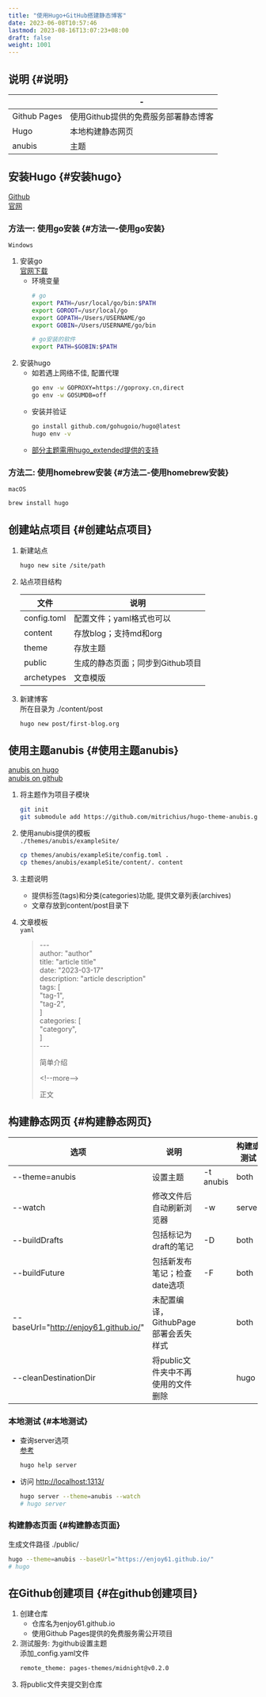 ```yaml
---
title: "使用Hugo+GitHub搭建静态博客"
date: 2023-06-08T10:57:46
lastmod: 2023-08-16T13:07:23+08:00
draft: false
weight: 1001
---
```


## 说明 {#说明}

|              | -                     |
|--------------|-----------------------|
| Github Pages | 使用Github提供的免费服务部署静态博客 |
| Hugo         | 本地构建静态网页      |
| anubis       | 主题                  |


## 安装Hugo {#安装hugo}

[Github](https://github.com/gohugoio/hugo#install-hugo-as-your-site-generator-binary-install) <br/>
[官网](https://gohugo.io/) <br/>


### 方法一: 使用go安装 {#方法一-使用go安装}

`Windows` <br/>

1.  安装go <br/>
    [官网下载](https://go.dev/dl/) <br/>
    -   环境变量 <br/>
        ```bash
        # go
        export PATH=/usr/local/go/bin:$PATH
        export GOROOT=/usr/local/go
        export GOPATH=/Users/USERNAME/go
        export GOBIN=/Users/USERNAME/go/bin
        
        # go安装的软件
        export PATH=$GOBIN:$PATH
        ```
2.  安装hugo <br/>
    -   如若遇上网络不佳, 配置代理 <br/>
        ```bash
        go env -w GOPROXY=https://goproxy.cn,direct
        go env -w GOSUMDB=off
        ```
    -   安装并验证 <br/>
        ```bash
        go install github.com/gohugoio/hugo@latest
        hugo env -v
        ```
    -   [部分主题需用hugo_extended提供的支持](https://github.com/gohugoio/hugo/releases) <br/>


### 方法二: 使用homebrew安装 {#方法二-使用homebrew安装}

`macOS` <br/>

```bash
brew install hugo
```


## 创建站点项目 {#创建站点项目}

1.  新建站点 <br/>
    ```bash
    hugo new site /site/path
    ```
2.  站点项目结构 <br/>
    
    | 文件        | 说明                |
    |-----------|-------------------|
    | config.toml | 配置文件；yaml格式也可以 |
    | content     | 存放blog；支持md和org |
    | theme       | 存放主题            |
    | public      | 生成的静态页面；同步到Github项目 |
    | archetypes  | 文章模版            |
3.  新建博客 <br/>
    所在目录为 ./content/post <br/>
    ```bash
    hugo new post/first-blog.org
    ```


## 使用主题anubis {#使用主题anubis}

[anubis on hugo](https://themes.gohugo.io/themes/hugo-theme-anubis/) <br/>
[anubis on github](https://github.com/mitrichius/hugo-theme-anubis) <br/>

1.  将主题作为项目子模块 <br/>
    ```bash
    git init
    git submodule add https://github.com/mitrichius/hugo-theme-anubis.git themes/anubis
    ```
2.  使用anubis提供的模板 <br/>
    `./themes/anubis/exampleSite/` <br/>
    ```bash
    cp themes/anubis/exampleSite/config.toml .
    cp themes/anubis/exampleSite/content/. content
    ```
3.  主题说明 <br/>
    -   提供标签(tags)和分类(categories)功能, 提供文章列表(archives) <br/>
    -   文章存放到content/post目录下 <br/>
4.  文章模板 <br/>
    `yaml` <br/>
    
    > --- <br/>
    > author: "author" <br/>
    > title: "article title" <br/>
    > date: "2023-03-17" <br/>
    > description: "article description" <br/>
    > tags: [ <br/>
    > "tag-1", <br/>
    > "tag-2", <br/>
    > ] <br/>
    > categories: [ <br/>
    > "category", <br/>
    > ] <br/>
    > --- <br/>
    > 
    > 简单介绍 <br/>
    > 
    > &lt;!--more--&gt; <br/>
    > 
    > 正文 <br/>


## 构建静态网页 {#构建静态网页}

| 选项                                    | 说明                    |           | 构建或测试 |
|---------------------------------------|-----------------------|-----------|-------|
| --theme=anubis                          | 设置主题                | -t anubis | both   |
| --watch                                 | 修改文件后自动刷新浏览器 | -w        | server |
| --buildDrafts                           | 包括标记为draft的笔记   | -D        | both   |
| --buildFuture                           | 包括新发布笔记；检查date选项 | -F        | both   |
| --baseUrl="<http://enjoy61.github.io/>" | 未配置编译，GithubPage部署会丢失样式 |           | both   |
| --cleanDestinationDir                   | 将public文件夹中不再使用的文件删除 |           | hugo   |


### 本地测试 {#本地测试}

-   查询server选项 <br/>
    [参考](https://www.gohugo.org/doc/overview/quickstart/) <br/>
    ```bash
    hugo help server
    ```
-   访问 <http://localhost:1313/> <br/>
    ```bash
    hugo server --theme=anubis --watch
    # hugo server
    ```


### 构建静态页面 {#构建静态页面}

生成文件路径 ./public/ <br/>

```bash
hugo --theme=anubis --baseUrl="https://enjoy61.github.io/"
# hugo
```


## 在Github创建项目 {#在github创建项目}

1.  创建仓库 <br/>
    -   仓库名为enjoy61.github.io <br/>
    -   使用Github Pages提供的免费服务需公开项目 <br/>
2.  测试服务: 为github设置主题 <br/>
    添加_config.yaml文件 <br/>
    ```bash
    remote_theme: pages-themes/midnight@v0.2.0
    ```
3.  将public文件夹提交到仓库 <br/>

